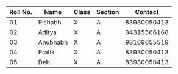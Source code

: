 | Roll No. | Name     | Class | Section | Contact     |
| -------- | -------- | ----- | ------- | ----------- |
| 01       | Rishabh  | X     | A       | 83930050413 |
| 02       | Aditya   | X     | A       | 34315566168 |
| 03       | Anubhabh | X     | A       | 98169655519 |
| 04       | Pratik   | X     | A       | 83930050413 |
| 05       | Deb      | X     | A       | 83930050413 |
